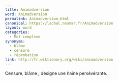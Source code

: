 ```yaml
---
title: Animadversion
word: Animadversion
permalink: Animadversion.html
canonical: https://lachal.neamar.fr/Animadversion
layout: word
categories:
  - Mot complexe
synonyms:
  - blâme
  - censure
  - réprobation
link: http://fr.wiktionary.org/wiki/animadversion
---
```


Censure, blâme ; désigne une haine persévérante.

